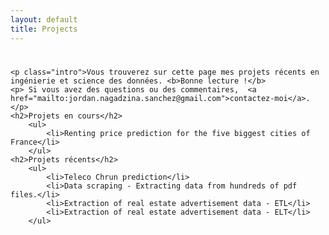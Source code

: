 ```yaml
---
layout: default
title: Projects
---
```


<div class="post">
	<h1 class="pageTitle"></h1>

	<p class="intro">Vous trouverez sur cette page mes projets récents en ingénierie et science des données. <b>Bonne lecture !</b>
	<p> Si vous avez des questions ou des commentaires,  <a href="mailto:jordan.nagadzina.sanchez@gmail.com">contactez-moi</a>.</p>
	<h2>Projets en cours</h2>
		<ul>
			<li>Renting price prediction for the five biggest cities of France</li>
		</ul>
	<h2>Projets récents</h2>
		<ul>
			<li>Teleco Chrun prediction</li>
			<li>Data scraping - Extracting data from hundreds of pdf files.</li>
			<li>Extraction of real estate advertisement data - ETL</li>
			<li>Extraction of real estate advertisement data - ELT</li>
		</ul>

